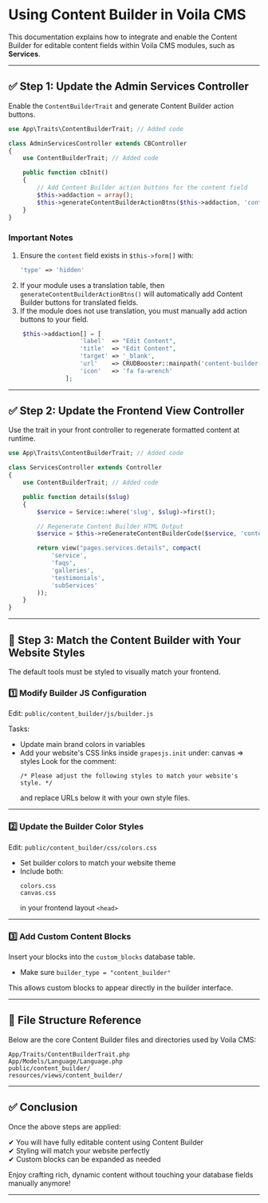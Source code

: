 # Using Content Builder in Voila CMS

This documentation explains how to integrate and enable the Content Builder for editable content fields within Voila CMS modules, such as **Services**.

---

## ✅ Step 1: Update the Admin Services Controller

Enable the `ContentBuilderTrait` and generate Content Builder action buttons.

```php
use App\Traits\ContentBuilderTrait; // Added code

class AdminServicesController extends CBController
{
    use ContentBuilderTrait; // Added code

    public function cbInit()
    {
        // Add Content Builder action buttons for the content field
        $this->addaction = array();
        $this->generateContentBuilderActionBtns($this->addaction, 'content', 'services/[slug]'); // Added code
    }
}
```

### Important Notes

1. Ensure the `content` field exists in `$this->form[]` with:
   ```php
   'type' => 'hidden'
   ```
2. If your module uses a translation table, then `generateContentBuilderActionBtns()` will automatically add Content Builder buttons for translated fields.
3. If the module does not use translation, you must manually add action buttons to your field.
```php
    $this->addaction[] = [
					'label'  => "Edit Content",
					'title'  => "Edit Content",
					'target' => '_blank',
					'url'    => CRUDBooster::mainpath('content-builder-iframe') . "/[id]?field=content&lang=ar&url=blog\[id]",
					'icon'   => 'fa fa-wrench'
				];
```

---

## ✅ Step 2: Update the Frontend View Controller

Use the trait in your front controller to regenerate formatted content at runtime.

```php
use App\Traits\ContentBuilderTrait; // Added code

class ServicesController extends Controller
{
    use ContentBuilderTrait; // Added code

    public function details($slug)
    {
        $service = Service::where('slug', $slug)->first();

        // Regenerate Content Builder HTML Output
        $service = $this->reGenerateContentBuilderCode($service, 'content'); // Added code

        return view("pages.services.details", compact(
            'service',
            'faqs',
            'galleries',
            'testimonials',
            'subServices'
        ));
    }
}
```

---

## 🎨 Step 3: Match the Content Builder with Your Website Styles

The default tools must be styled to visually match your frontend.

### 1️⃣ Modify Builder JS Configuration

Edit:
`public/content_builder/js/builder.js`

Tasks:

- Update main brand colors in variables
- Add your website's CSS links inside `grapesjs.init` under: canvas => styles
  Look for the comment:
  ```
  /* Please adjust the following styles to match your website's style. */
  ```
  and replace URLs below it with your own style files.

---

### 2️⃣ Update the Builder Color Styles

Edit:
`public/content_builder/css/colors.css`

- Set builder colors to match your website theme
- Include both:
  ```
  colors.css
  canvas.css
  ```
  in your frontend layout `<head>`

---

### 3️⃣ Add Custom Content Blocks

Insert your blocks into the `custom_blocks` database table.

- Make sure `builder_type = "content_builder"`

This allows custom blocks to appear directly in the builder interface.

---

## 📂 File Structure Reference

Below are the core Content Builder files and directories used by Voila CMS:

```
App/Traits/ContentBuilderTrait.php
App/Models/Language/Language.php
public/content_builder/
resources/views/content_builder/
```

---

## ✅ Conclusion

Once the above steps are applied:

✔ You will have fully editable content using Content Builder  
✔ Styling will match your website perfectly  
✔ Custom blocks can be expanded as needed  

Enjoy crafting rich, dynamic content without touching your database fields manually anymore!

---



